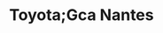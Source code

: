 ---
title: "Toyota;Gca Nantes"
url: /saint-herblain/toyota-gca-nantes/
shop: réparation de voitures
---
